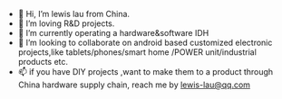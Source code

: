 - 👋 Hi, I’m lewis lau from China.
- 👀 I’m loving R&D projects.
- 🌱 I’m currently operating a hardware&software IDH
- 💞️ I’m looking to collaborate on android based customized electronic projects,like tablets/phones/smart home /POWER unit/industrial products etc.
- 📫 if you have DIY projects ,want to make them to a product through China hardware supply chain, reach me by lewis-lau@qq.com
